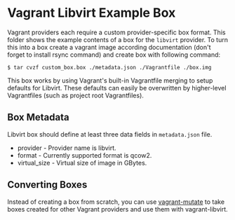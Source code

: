 # Vagrant Libvirt Example Box

Vagrant providers each require a custom provider-specific box format.
This folder shows the example contents of a box for the `libvirt` provider.
To turn this into a box create a vagrant image according documentation (don't
forget to install rsync command) and create box with following command:

```
$ tar cvzf custom_box.box ./metadata.json ./Vagrantfile ./box.img
```

This box works by using Vagrant's built-in Vagrantfile merging to setup
defaults for Libvirt. These defaults can easily be overwritten by higher-level
Vagrantfiles (such as project root Vagrantfiles).

## Box Metadata

Libvirt box should define at least three data fields in `metadata.json` file.

* provider - Provider name is libvirt.
* format - Currently supported format is qcow2.
* virtual_size - Virtual size of image in GBytes.

## Converting Boxes

Instead of creating a box from scratch, you can use 
[vagrant-mutate](https://github.com/sciurus/vagrant-mutate) 
to take boxes created for other Vagrant providers and use them 
with vagrant-libvirt.
